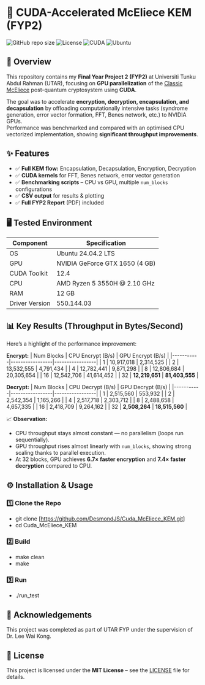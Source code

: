 # 🚀 CUDA-Accelerated McEliece KEM (FYP2)

![GitHub repo size](https://img.shields.io/github/repo-size/DesmondJS/Cuda_McEliece_KEM)
![License](https://img.shields.io/badge/License-MIT-green)
![CUDA](https://img.shields.io/badge/CUDA-12.4-blue)
![Ubuntu](https://img.shields.io/badge/Ubuntu-24.04-orange)

## 📖 Overview
This repository contains my **Final Year Project 2 (FYP2)** at Universiti Tunku Abdul Rahman (UTAR), focusing on **GPU parallelization** of the [Classic McEliece](https://classic.mceliece.org/) post-quantum cryptosystem using **CUDA**.

The goal was to accelerate **encryption, decryption, encapsulation, and decapsulation** by offloading computationally intensive tasks (syndrome generation, error vector formation, FFT, Benes network, etc.) to NVIDIA GPUs.  
Performance was benchmarked and compared with an optimised CPU vectorized implementation, showing **significant throughput improvements**.

## ✨ Features
- ✅ **Full KEM flow:** Encapsulation, Decapsulation, Encryption, Decryption  
- ✅ **CUDA kernels** for FFT, Benes network, error vector generation  
- ✅ **Benchmarking scripts** – CPU vs GPU, multiple `num_blocks` configurations  
- ✅ **CSV output** for results & plotting  
- ✅ **Full FYP2 Report** (PDF) included  

## 🖥️ Tested Environment
| Component | Specification |
|----------|---------------|
| OS | Ubuntu 24.04.2 LTS |
| GPU | NVIDIA GeForce GTX 1650 (4 GB) |
| CUDA Toolkit | 12.4 |
| CPU | AMD Ryzen 5 3550H @ 2.10 GHz |
| RAM | 12 GB |
| Driver Version | 550.144.03 |

## 📊 Key Results (Throughput in Bytes/Second)
Here’s a highlight of the performance improvement:

**Encrypt:**
| Num Blocks | CPU Encrypt (B/s) | GPU Encrypt (B/s) |
|-----------|-----------------|-----------------|
| 1 | 10,917,018 | 2,314,525 |
| 2 | 13,532,555 | 4,791,434 |
| 4 | 12,782,441 | 9,871,298 |
| 8 | 12,806,684 | 20,305,654 |
| 16 | 12,542,706 | 41,614,452 |
| 32 | **12,219,651** | **81,403,555** |

**Decrypt:**
| Num Blocks | CPU Decrypt (B/s) | GPU Decrypt (B/s) |
|-----------|-----------------|-----------------|
| 1 | 2,515,560 | 553,932 |
| 2 | 2,542,354 | 1,165,266 |
| 4 | 2,517,718 | 2,303,712 |
| 8 | 2,488,658 | 4,657,335 |
| 16 | 2,418,709 | 9,264,162 |
| 32 | **2,508,264** | **18,515,560** |

📈 **Observation:**  
- CPU throughput stays almost constant — no parallelism (loops run sequentially).  
- GPU throughput rises almost linearly with `num_blocks`, showing strong scaling thanks to parallel execution.
- At 32 blocks, GPU achieves **6.7× faster encryption** and **7.4× faster decryption** compared to CPU.

## ⚙️ Installation & Usage

### 1️⃣ Clone the Repo
- git clone [https://github.com/DesmondJS/Cuda_McEliece_KEM.git]
- cd Cuda_McEliece_KEM

### 2️⃣ Build
- make clean
- make

### 3️⃣ Run
- ./run_test

## 🙌 Acknowledgements
This project was completed as part of UTAR FYP under the supervision of Dr. Lee Wai Kong.

## 📜 License
This project is licensed under the **MIT License** – see the [LICENSE](LICENSE) file for details.

